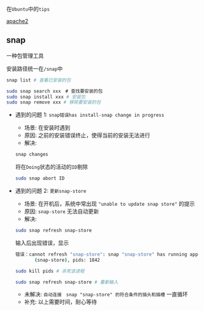 在`Ubuntu`中的`tips`

[apache2](./apache2)


## snap
一种包管理工具

安装路径统一在`/snap`中

```bash
snap list # 查看已安装的包

sudo snap search xxx　# 查找要安装的包
sudo snap install xxx # 安装包
sudo snap remove xxx # 移除要安装的包

```

- 遇到的问题 1: `snap错误has install-snap change in progress`
  - 场景: 在安装时遇到
  - 原因: 之前的安装错误终止，使得当前的安装无法进行
  - 解决: 
  ```bash
  snap changes
  ```
  将在`Doing`状态的活动的`ID`剔除
  ```bash
  sudo snap abort ID
  ```
- 遇到的问题 2: `更新snap-store`
  - 场景: 在开机后，系统中常出现 `"unable to update snap store"` 的提示
  - 原因: `snap-store` 无法自动更新
  - 解决: 
  ```bash
  sudo snap refresh snap-store
  ```
  
  输入后出现错误，显示 
  
  ```bash
  错误：cannot refresh "snap-store": snap "snap-store" has running apps
         (snap-store), pids: 1842
  ```
  ```bash
  sudo kill pids # 杀死该进程
  ```
  ```bash
  sudo snap refresh snap-store # 重新输入
  ```
  - 未解决: `自动连接　snap "snap-store" 的符合条件的插头和插槽` 一直循环
  - 补充: 以上需要时间，耐心等待